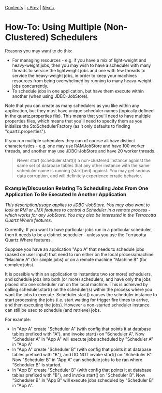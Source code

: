 
<div class="secNavPanel"><a href=".">Contents</a> | <a href="ServletInitScheduler.html">&lsaquo;&nbsp;Prev</a> | <a href="DefineJobWithData.html">Next&nbsp;&rsaquo;</a></div>





# How-To: Using Multiple (Non-Clustered) Schedulers

Reasons you may want to do this:

+ For managing resources - e.g. if you have a mix of light-weight and heavy-weight jobs, then you may wish to have a scheduler with many threads to service the lightweight jobs and one with few threads to service the heavy-weight jobs, in order to keep your machines resources from being overwhelmed by running to many heavy-weight jobs concurrently.
+ To schedule jobs in one application, but have them execute within another (when using JDBC-JobStore).


Note that you can create as many schedulers as you like within any application, but they must have unique scheduler names (typically defined in the quartz.properties file).  This means that you'll need to have multiple properties files, which means that you'll need to specify them as you initialize the StdSchedulerFactory (as it only defaults to finding "quartz.properties").

If you run multiple schedulers they can of course all have distinct characteristics - e.g. one may use RAMJobStore and have 100 worker threads, and another may use JDBC-JobStore and have 20 worker threads.

<blockquote>
Never start (scheduler.start()) a non-clustered instance against the same set of database tables that any other instance with the same scheduler name is running (start()ed) against. You may get serious data corruption, and will definitely experience erratic behavior.
</blockquote>

### Example/Discussion Relating To Scheduling Jobs From One Application To Be Executed In Another Application

*This description/usage applies to JDBC-JobStore.  You may also want to look at RMI or JMX features to control a Scheduler in a remote process - which works for any JobStore. You may also be interested in the Terracotta Quartz Where features.*

Currently, If you want to have particular jobs run in a particular scheduler, then it needs to be a distinct scheduler - unless you use the Terracotta Quartz Where features.

Suppose you have an application "App A" that needs to schedule jobs (based on user input) that need to run either on the local process/machine "Machine A" (for simple jobs) or on a remote machine "Machine B" (for complex jobs).

It is possible within an application to instantiate two (or more) schedulers, and schedule jobs into both (or more) schedulers, and have only the jobs placed into one scheduler run on the local machine.  This is achieved by calling scheduler.start() on the scheduler(s) within the process where you want the jobs to execute.  Scheduler.start() causes the scheduler instance to start processing the jobs (i.e. start waiting for trigger fire times to arrive, and then executing the jobs).  However a non-started scheduler instance can still be used to schedule (and retrieve) jobs.

For example:

+ In "App A" create "Scheduler A" (with config that points it at database tables prefixed with "A"), and invoke start() on "Scheduler A". Now "Scheduler A" in "App A" will execute jobs scheduled by "Scheduler A" in "App A"
+ In "App A" create "Scheduler B" (with config that points it at database tables prefixed with "B"), and DO NOT invoke start() on "Scheduler B". Now "Scheduler B" in "App A" can schedule jobs to be ran where "Scheduler B" is started.
+ In "App B" create "Scheduler B" (with config that points it at database tables prefixed with "B"), and invoke start() on "Scheduler B". Now "Scheduler B" in "App B" will execute jobs scheduled by "Scheduler B" in "App A".
